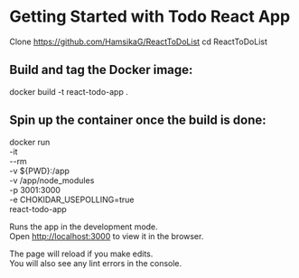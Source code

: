 # Getting Started with Todo React App

Clone https://github.com/HamsikaG/ReactToDoList
cd ReactToDoList

## Build and tag the Docker image: 
docker build -t react-todo-app .

## Spin up the container once the build is done:
docker run \
    -it \
    --rm \
    -v ${PWD}:/app \
    -v /app/node_modules \
    -p 3001:3000 \
    -e CHOKIDAR_USEPOLLING=true \
    react-todo-app


Runs the app in the development mode.\
Open [http://localhost:3000](http://localhost:3000) to view it in the browser.

The page will reload if you make edits.\
You will also see any lint errors in the console.

